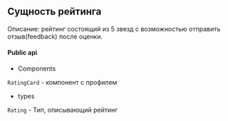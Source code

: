 ## Сущность рейтинга

Описание: рейтинг состоящий из 5 звезд с возможностью отправить отзыв(feedback) после оценки.

#### Public api

- Components

`RatingCard` - компонент с профилем

- types

`Rating` - Тип, описывающий рейтинг